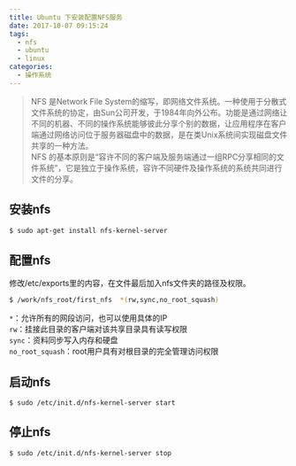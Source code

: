 ```yaml
---
title: Ubuntu 下安装配置NFS服务
date: 2017-10-07 09:15:24
tags:
  - nfs
  - ubuntu
  - linux
categories:
  - 操作系统  
---
```


> NFS 是Network File System的缩写，即网络文件系统。一种使用于分散式文件系统的协定，由Sun公司开发，于1984年向外公布。功能是通过网络让不同的机器、不同的操作系统能够彼此分享个别的数据，让应用程序在客户端通过网络访问位于服务器磁盘中的数据，是在类Unix系统间实现磁盘文件共享的一种方法。   
NFS 的基本原则是“容许不同的客户端及服务端通过一组RPC分享相同的文件系统”，它是独立于操作系统，容许不同硬件及操作系统的系统共同进行文件的分享。

<!--more-->

## 安装nfs

```bash
$ sudo apt-get install nfs-kernel-server
```

## 配置nfs

修改/etc/exports里的内容，在文件最后加入nfs文件夹的路径及权限。   

```bash
$ /work/nfs_root/first_nfs  *(rw,sync,no_root_squash)
```

`*`：允许所有的网段访问，也可以使用具体的IP  
`rw`：挂接此目录的客户端对该共享目录具有读写权限  
`sync`：资料同步写入内存和硬盘  
`no_root_squash`：root用户具有对根目录的完全管理访问权限

## 启动nfs

```
$ sudo /etc/init.d/nfs-kernel-server start
```

## 停止nfs

```
$ sudo /etc/init.d/nfs-kernel-server stop
```
